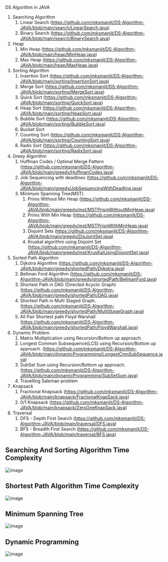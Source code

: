 DS Algorithm in JAVA
1) Searching Algorithm
	1) Linear Search (https://github.com/mksmanjit/DS-Algorithm-JAVA/blob/main/search/LinearSearch.java)
	2) Binary Search (https://github.com/mksmanjit/DS-Algorithm-JAVA/blob/main/search/BinarySearch.java)
2) Heap
   	1) Min Heap (https://github.com/mksmanjit/DS-Algorithm-JAVA/blob/main/heap/MinHeap.java)
	2) Max Heap (https://github.com/mksmanjit/DS-Algorithm-JAVA/blob/main/heap/MaxHeap.java)
3) Sorting Algorithm
	1) Insertion Sort (https://github.com/mksmanjit/DS-Algorithm-JAVA/blob/main/sorting/InsertionSort.java)
	2) Merge Sort (https://github.com/mksmanjit/DS-Algorithm-JAVA/blob/main/sorting/MergeSort.java)
	3) Quick Sort (https://github.com/mksmanjit/DS-Algorithm-JAVA/blob/main/sorting/QuickSort.java)
	4) Heap Sort (https://github.com/mksmanjit/DS-Algorithm-JAVA/blob/main/sorting/HeapSort.java)
	5) Bubble Sort (https://github.com/mksmanjit/DS-Algorithm-JAVA/blob/main/sorting/BubbleSort.java)
	6) Bucket Sort
	7) Counting Sort (https://github.com/mksmanjit/DS-Algorithm-JAVA/blob/main/sorting/CountingSort.java)
	8) Radix Sort (https://github.com/mksmanjit/DS-Algorithm-JAVA/blob/main/sorting/RadixSort.java)
4) Greey Algorithm
	1) Huffman Codes / Optimal Merge Pattern (https://github.com/mksmanjit/DS-Algorithm-JAVA/blob/main/greedy/HuffmanCodes.java)
	2) Job Sequencing with deadlines (https://github.com/mksmanjit/DS-Algorithm-JAVA/blob/main/greedy/JobSequencingWithDeadline.java)
	3) Minimum Spanning Tree(MST)
		1) Prims Without Min Heap (https://github.com/mksmanjit/DS-Algorithm-JAVA/blob/main/greedy/mst/MSTPrismWithoutMinHeap.java)
		2) Prims With Min Heap (https://github.com/mksmanjit/DS-Algorithm-JAVA/blob/main/greedy/mst/MSTPrismWithMinHeap.java)
		3) Disjoint Sets (https://github.com/mksmanjit/DS-Algorithm-JAVA/blob/main/greedy/DisJointSet.java)
		4) Kruskal algorithm using Disjoint Set (https://github.com/mksmanjit/DS-Algorithm-JAVA/blob/main/greedy/mst/KrusKalUsingDisjointSet.java)
5) Sorted Path Algorithm
	1) Dijkstra Algorithm (https://github.com/mksmanjit/DS-Algorithm-JAVA/blob/main/greedy/shortedPath/Dijkstra.java)
	2) Bellman Ford Algorithm (https://github.com/mksmanjit/DS-Algorithm-JAVA/blob/main/greedy/shortedPath/BellmanFord.java)
	3) Shortest Path in DAG (Directed Acyclic Graph) (https://github.com/mksmanjit/DS-Algorithm-JAVA/blob/main/greedy/shortedPath/DAG.java)
	4) Shortest Path in Multi Staged Graph. (https://github.com/mksmanjit/DS-Algorithm-JAVA/blob/main/greedy/shortedPath/MultiStageGraph.java)
	5) All Pair Shortest path Floyd Warshall (https://github.com/mksmanjit/DS-Algorithm-JAVA/blob/main/greedy/shortedPath/FloydWarshall.java)
6) Dynamic Problem
    1) Matrix Multiplication using Recursion/Bottom up approach.
    2) Longest Common Subsequence(LCS) using Recursion/Bottom up approach. (https://github.com/mksmanjit/DS-Algorithm-JAVA/blob/main/dynamicProgramming/LongestCmnSubSequence.java)
	3) SubSet Sum using Recursion/Bottom up approach. (https://github.com/mksmanjit/DS-Algorithm-JAVA/blob/main/dynamicProgramming/SubSetSum.java)
	4) Travelling Saleman problem
7) Knapsack
    1) Fractional Knapsack (https://github.com/mksmanjit/DS-Algorithm-JAVA/blob/main/knapsack/FractionalKnapSack.java)
	2) 0/1 Knapsack (https://github.com/mksmanjit/DS-Algorithm-JAVA/blob/main/knapsack/ZeroOneKnapSack.java)
8) Traversal
    1) DFS - Depth First Search (https://github.com/mksmanjit/DS-Algorithm-JAVA/blob/main/traversal/DFS.java)
    2) BFS - Breadth First Search (https://github.com/mksmanjit/DS-Algorithm-JAVA/blob/main/traversal/BFS.java)
    
Searching And Sorting Algorithm Time Complexity
-----------------------------------------------

![image](https://user-images.githubusercontent.com/19969093/180703866-ca95564a-9a7a-418c-8e5a-f03e5fee19f3.png)

Shortest Path Algorithm Time Complexity
----------------------------------------------

![image](https://user-images.githubusercontent.com/19969093/180705042-6fe02805-398c-4c42-a330-9c9d2ef17e80.png)

Minimum Spanning Tree
-----------------------------------------------

![image](https://user-images.githubusercontent.com/19969093/180707627-ac883c77-ba5e-4ec2-a95c-7853412c588e.png)


Dynamic Programming 
------------------------------------------------

![image](https://user-images.githubusercontent.com/19969093/180708607-9cfdcbd8-b698-4a39-a6ed-3c3f419f92a4.png)


